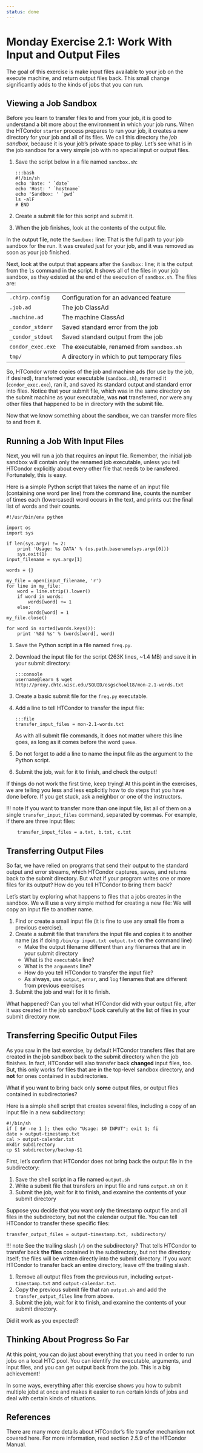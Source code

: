 ```yaml
---
status: done
---
```


<style type="text/css"> pre em { font-style: normal; background-color: yellow; } pre strong { font-style: normal; font-weight: bold; color: \#008; } </style>

Monday Exercise 2.1: Work With Input and Output Files
=====================================================

The goal of this exercise is make input files available to your job on the execute machine, and return output files back. This small change significantly adds to the kinds of jobs that you can run.

Viewing a Job Sandbox
---------------------

Before you learn to transfer files to and from your job, it is good to understand a bit more about the environment in which your job runs. When the HTCondor `starter` process prepares to run your job, it creates a new directory for your job and all of its files. We call this directory the *job sandbox*, because it is your job’s private space to play. Let’s see what is in the job sandbox for a very simple job with no special input or output files.

1.  Save the script below in a file named `sandbox.sh`:

        :::bash
        #!/bin/sh
        echo 'Date: ' `date`
        echo 'Host: ' `hostname` 
        echo 'Sandbox: ' `pwd` 
        ls -alF
        # END

1.  Create a submit file for this script and submit it.
1.  When the job finishes, look at the contents of the output file.

In the output file, note the `Sandbox:` line: That is the full path to your job sandbox for the run. It was created just for your job, and it was removed as soon as your job finished.

Next, look at the output that appears after the `Sandbox:` line; it is the output from the `ls` command in the script. It shows all of the files in your job sandbox, as they existed at the end of the execution of `sandbox.sh`. The files are:

|                   |                                             |
|-------------------|---------------------------------------------|
| `.chirp.config`   | Configuration for an advanced feature       |
| `.job.ad`         | The job ClassAd                             |
| `.machine.ad`     | The machine ClassAd                         |
| `_condor_stderr`  | Saved standard error from the job           |
| `_condor_stdout`  | Saved standard output from the job          |
| `condor_exec.exe` | The executable, renamed from `sandbox.sh`   |
| `tmp/`            | A directory in which to put temporary files |

So, HTCondor wrote copies of the job and machine ads (for use by the job, if desired), transferred your executable (`sandbox.sh`), renamed it (`condor_exec.exe`), ran it, and saved its standard output and standard error into files. Notice that your submit file, which was in the same directory on the submit machine as your executable, was **not** transferred, nor were any other files that happened to be in directory with the submit file.

Now that we know something about the sandbox, we can transfer more files to and from it.

Running a Job With Input Files
------------------------------

Next, you will run a job that requires an input file. Remember, the initial job sandbox will contain only the renamed job executable, unless you tell HTCondor explicitly about every other file that needs to be ransfered. Fortunately, this is easy.

Here is a simple Python script that takes the name of an input file (containing one word per line) from the command line, counts the number of times each (lowercased) word occurs in the text, and prints out the final list of words and their counts.

``` file
#!/usr/bin/env python

import os
import sys

if len(sys.argv) != 2:
    print 'Usage: %s DATA' % (os.path.basename(sys.argv[0]))
    sys.exit(1)
input_filename = sys.argv[1]

words = {}

my_file = open(input_filename, 'r')
for line in my_file:
    word = line.strip().lower()
    if word in words:
        words[word] += 1
    else:
        words[word] = 1
my_file.close()

for word in sorted(words.keys()):
    print '%8d %s' % (words[word], word)
```

1.  Save the Python script in a file named `freq.py`.
1.  Download the input file for the script (263K lines, ~1.4 MB) and save it in your submit directory:

        :::console
        username@learn $ wget http://proxy.chtc.wisc.edu/SQUID/osgschool18/mon-2.1-words.txt

1.  Create a basic submit file for the `freq.py` executable.
1.  Add a line to tell HTCondor to transfer the input file:

        :::file
        transfer_input_files = mon-2.1-words.txt

    As with all submit file commands, it does not matter where this line goes, as long as it comes before the word `queue`.

1.  Do not forget to add a line to name the input file as the argument to the Python script.
1.  Submit the job, wait for it to finish, and check the output!

If things do not work the first time, keep trying! At this point in the exercises, we are telling you less and less explicitly how to do steps that you have done before. If you get stuck, ask a neighbor or one of the instructors.

!!! note
    If you want to transfer more than one input file, list all of them on a single `transfer_input_files` command,
    separated by commas.
    For example, if there are three input files:

        transfer_input_files = a.txt, b.txt, c.txt


Transferring Output Files
-------------------------

So far, we have relied on programs that send their output to the standard output and error streams, which HTCondor captures, saves, and returns back to the submit directory. But what if your program writes one or more files for its output? How do you tell HTCondor to bring them back?

Let’s start by exploring what happens to files that a jobs creates in the sandbox. We will use a very simple method for creating a new file: We will copy an input file to another name.

1.  Find or create a small input file (it is fine to use any small file from a previous exercise).
1.  Create a submit file that transfers the input file and copies it to another name (as if doing `/bin/cp input.txt output.txt` on the command line)
    -   Make the output filename different than any filenames that are in your submit directory
    -   What is the `executable` line?
    -   What is the `arguments` line?
    -   How do you tell HTCondor to transfer the input file?
    -   As always, use `output`, `error`, and `log` filenames that are different from previous exercises
1.  Submit the job and wait for it to finish.

What happened? Can you tell what HTCondor did with your output file, after it was created in the job sandbox? Look carefully at the list of files in your submit directory now.

Transferring Specific Output Files
----------------------------------

As you saw in the last exercise, by default HTCondor transfers files that are created in the job sandbox back to the submit directory when the job finishes. In fact, HTCondor will also transfer back **changed** input files, too. But, this only works for files that are in the top-level sandbox directory, and **not** for ones contained in subdirectories.

What if you want to bring back only **some** output files, or output files contained in subdirectories?

Here is a simple shell script that creates several files, including a copy of an input file in a new subdirectory:

``` file
#!/bin/sh
if [ $# -ne 1 ]; then echo "Usage: $0 INPUT"; exit 1; fi
date > output-timestamp.txt
cal > output-calendar.txt
mkdir subdirectory
cp $1 subdirectory/backup-$1
```

First, let’s confirm that HTCondor does not bring back the output file in the subdirectory:

1.  Save the shell script in a file named `output.sh`
1.  Write a submit file that transfers an input file and runs `output.sh` on it
1.  Submit the job, wait for it to finish, and examine the contents of your submit directory

Suppose you decide that you want only the timestamp output file and all files in the subdirectory, but not the calendar output file. You can tell HTCondor to transfer these specific files:

``` file
transfer_output_files = output-timestamp.txt, subdirectory/
```

!!! note
    See the trailing slash (`/`) on the subdirectory?
    That tells HTCondor to transfer back **the files** contained in the subdirectory, but not the directory itself;
    the files will be written directly into the submit directory.
    If you want HTCondor to transfer back an entire directory, leave off the trailing slash.

1.  Remove all output files from the previous run, including `output-timestamp.txt` and `output-calendar.txt`.
1.  Copy the previous submit file that ran `output.sh` and add the `transfer_output_files` line from above.
1.  Submit the job, wait for it to finish, and examine the contents of your submit directory.

Did it work as you expected?

Thinking About Progress So Far
------------------------------

At this point, you can do just about everything that you need in order to run jobs on a local HTC pool. You can identify the executable, arguments, and input files, and you can get output back from the job. This is a big achievement!

In some ways, everything after this exercise shows you how to submit multiple jobd at once and makes it easier to run certain kinds of jobs and deal with certain kinds of situations.

References
----------

There are many more details about HTCondor’s file transfer mechanism not covered here. For more information, read section 2.5.9 of the HTCondor Manual.

